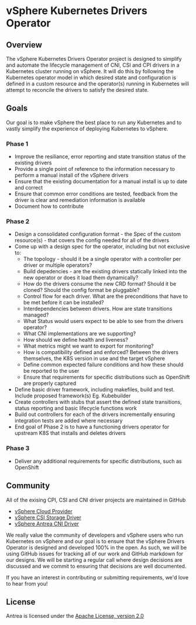 # vSphere Kubernetes Drivers Operator

## Overview

The vSphere Kubernetes Drivers Operator project is designed to simplify and
automate the lifecycle management of CNI, CSI and CPI drivers in a Kubernetes
cluster running on vSphere. It will do this by following the Kubernetes operator
model in which desired state and configuration is defined in a custom resource
and the operator(s) running in Kubernetes will attempt to reconcile the drivers
to satisfy the desired state.

## Goals

Our goal is to make vSphere the best place to run any Kubernetes and to vastly
simplify the experience of deploying Kubernetes to vSphere.

### Phase 1

- Improve the resiliance, error reporting and state transition status of the
  existing drivers
- Provide a single point of reference to the information necessary to perform
  a manual install of the vSphere drivers
- Ensure that the existing documentation for a manual install is up to date
  and correct
- Ensure that common error conditions are tested, feedback from the driver
  is clear and remediation information is available
- Document how to contribute

### Phase 2

- Design a consolidated configuration format - the Spec of the custom
  resource(s) - that covers the config needed for all of the drivers
- Come up with a design spec for the operator, including but not exclusive to:
  - The topology - should it be a single operator with a controller per
    driver or multiple operators?
  - Build depedencies - are the existing drivers statically linked
    into the new operator or does it load them dynamically?
  - How do the drivers consume the new CRD format? Should it be cloned?
    Should the config format be pluggable?
  - Control flow for each driver. What are the preconditions that have
    to be met before it can be installed?
  - Interdependencies between drivers. How are state transitions managed?
  - What Status would users expect to be able to see from the drivers operator?
  - What CNI implementations are we supporting?
  - How should we define health and liveness?
  - What metrics might we want to export for monitoring?
  - How is compatibility defined and enforced? Between the drivers themselves,
    the K8S version in use and the target vSphere
  - Define common expected failure conditions and how these should be
    reported to the user
  - Ensure that requirements for specific distributions such as OpenShift
    are properly captured
- Define basic driver framework, including makefiles, build and test.
  Include proposed framework(s) Eg. Kubebuilder
- Create controllers with stubs that assert the defined state transitions,
  status reporting and basic lifecycle functions work
- Build out controllers for each of the drivers incrementally ensuring
  integration tests are added where necessary
- End goal of Phase 2 is to have a functioning drivers operator for
  upstream K8S that installs and deletes drivers

### Phase 3

- Deliver any additional requirements for specific distributions, such as OpenShift

## Community

All of the exising CPI, CSI and CNI driver projects are maintained in GitHub

- [vSphere Cloud Provider](https://github.com/kubernetes/cloud-provider-vsphere)
- [vSphere CSI Storage Driver](https://github.com/kubernetes-sigs/vsphere-csi-driver)
- [vSphere Antrea CNI Driver](https://github.com/vmware-tanzu/antrea)

We really value the community of developers and vSphere users who run Kubernetes
on vSphere and our goal is to ensure that the vSphere Drivers Operator is designed
and developed 100% in the open. As such, we will be using GitHub issues for
tracking all of our work and GitHub markdown for our designs. We will be starting
a regular call where design decisions are discussed and we commit to ensuring
that decisions are well documented.

If you have an interest in contributing or submitting requirements,
we'd love to hear from you!

## License

Antrea is licensed under the [Apache License, version 2.0](LICENSE)